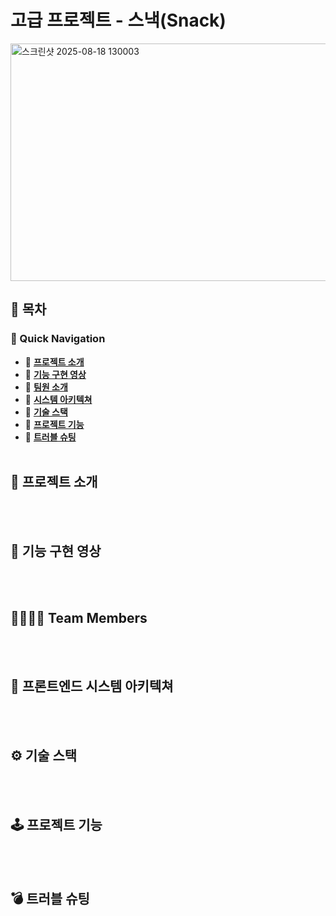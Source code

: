 # 고급 프로젝트 - 스낵(Snack)
<img width="1107" height="380" alt="스크린샷 2025-08-18 130003" src="https://github.com/user-attachments/assets/1b33e7da-435f-47bd-bb99-1a0faf7e91b3" />

## 📝 목차

### 📌 Quick Navigation
- 🔹 [**프로젝트 소개**](#project-introduction)
- 🔹 [**기능 구현 영상**](#feature-demo-video)
- 🔹 [**팀원 소개**](#team-members)
- 🔹 [**시스템 아키텍쳐**](#system-architecture)
- 🔹 [**기술 스택**](#tech-stack)
- 🔹 [**프로젝트 기능**](#project-features)
- 🔹 [**트러블 슈팅**](#troubleshooting)
<br></br>
<a name="project-introduction"></a>
## 📑 프로젝트 소개

<br></br>
<a name="feature-demo-video"></a>
## 📱 기능 구현 영상

<br></br>
<a name="team-members"></a>
## 👨‍👩‍👧‍👦 Team Members

<br></br>
<a name="system-architecture"></a>
## 🚧 프론트엔드 시스템 아키텍쳐

<br></br>
<a name="tech-stack"></a>
## ⚙️ 기술 스택

<br></br>
<a name="project-features"></a>
## 🕹️ 프로젝트 기능

<br></br>
## 💣 트러블 슈팅
<a name="troubleshooting"></a>
